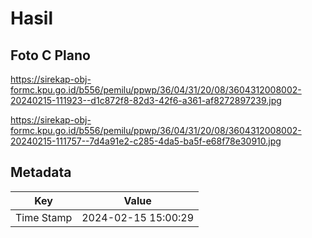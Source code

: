 # Hasil

## Foto C Plano

https://sirekap-obj-formc.kpu.go.id/b556/pemilu/ppwp/36/04/31/20/08/3604312008002-20240215-111923--d1c872f8-82d3-42f6-a361-af8272897239.jpg

https://sirekap-obj-formc.kpu.go.id/b556/pemilu/ppwp/36/04/31/20/08/3604312008002-20240215-111757--7d4a91e2-c285-4da5-ba5f-e68f78e30910.jpg


## Metadata

| Key        | Value               |
| ---------- | ------------------- |
| Time Stamp | 2024-02-15 15:00:29 |



